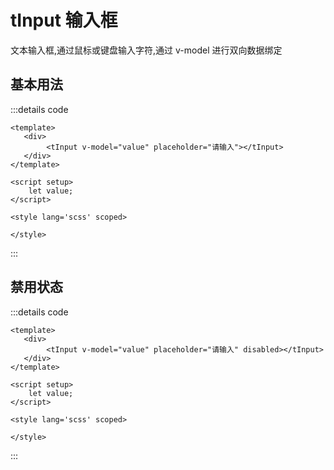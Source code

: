 # tInput 输入框
文本输入框,通过鼠标或键盘输入字符,通过 v-model 进行双向数据绑定

## 基本用法
<tInput placeholder="请输入"></tInput>

:::details code
```vue
<template>
   <div>
        <tInput v-model="value" placeholder="请输入"></tInput>
   </div>
</template>

<script setup>
    let value;
</script>

<style lang='scss' scoped>

</style>
```
:::

## 禁用状态
<tInput placeholder="请输入" v-model="val" disabled></tInput>
:::details code
```vue
<template>
   <div>
        <tInput v-model="value" placeholder="请输入" disabled></tInput>
   </div>
</template>

<script setup>
    let value;
</script>

<style lang='scss' scoped>

</style>
```
:::